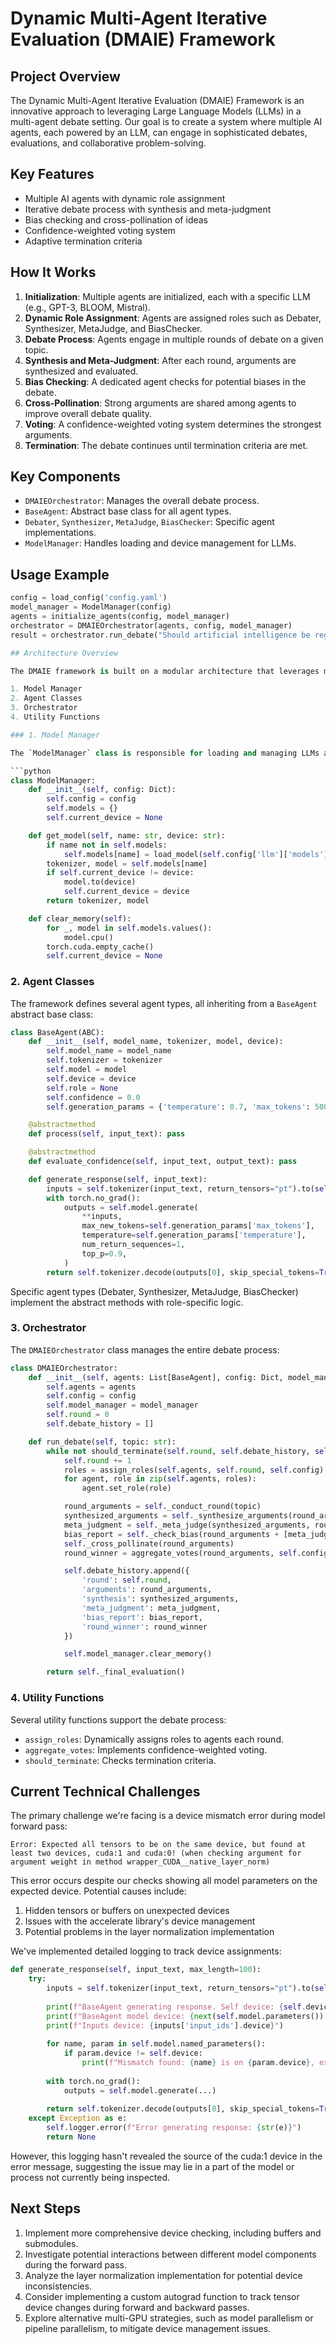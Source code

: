 # Dynamic Multi-Agent Iterative Evaluation (DMAIE) Framework

## Project Overview

The Dynamic Multi-Agent Iterative Evaluation (DMAIE) Framework is an innovative approach to leveraging Large Language Models (LLMs) in a multi-agent debate setting. Our goal is to create a system where multiple AI agents, each powered by an LLM, can engage in sophisticated debates, evaluations, and collaborative problem-solving.

## Key Features

- Multiple AI agents with dynamic role assignment
- Iterative debate process with synthesis and meta-judgment
- Bias checking and cross-pollination of ideas
- Confidence-weighted voting system
- Adaptive termination criteria

## How It Works

1. **Initialization**: Multiple agents are initialized, each with a specific LLM (e.g., GPT-3, BLOOM, Mistral).
2. **Dynamic Role Assignment**: Agents are assigned roles such as Debater, Synthesizer, MetaJudge, and BiasChecker.
3. **Debate Process**: Agents engage in multiple rounds of debate on a given topic.
4. **Synthesis and Meta-Judgment**: After each round, arguments are synthesized and evaluated.
5. **Bias Checking**: A dedicated agent checks for potential biases in the debate.
6. **Cross-Pollination**: Strong arguments are shared among agents to improve overall debate quality.
7. **Voting**: A confidence-weighted voting system determines the strongest arguments.
8. **Termination**: The debate continues until termination criteria are met.

## Key Components

- `DMAIEOrchestrator`: Manages the overall debate process.
- `BaseAgent`: Abstract base class for all agent types.
- `Debater`, `Synthesizer`, `MetaJudge`, `BiasChecker`: Specific agent implementations.
- `ModelManager`: Handles loading and device management for LLMs.

## Usage Example

```python
config = load_config('config.yaml')
model_manager = ModelManager(config)
agents = initialize_agents(config, model_manager)
orchestrator = DMAIEOrchestrator(agents, config, model_manager)
result = orchestrator.run_debate("Should artificial intelligence be regulated by governments?")

## Architecture Overview

The DMAIE framework is built on a modular architecture that leverages multiple Large Language Models (LLMs) to create a sophisticated multi-agent debate and evaluation system. The core components are:

1. Model Manager
2. Agent Classes
3. Orchestrator
4. Utility Functions

### 1. Model Manager

The `ModelManager` class is responsible for loading and managing LLMs across multiple GPU devices. It implements lazy loading and device switching to optimize memory usage.

```python
class ModelManager:
    def __init__(self, config: Dict):
        self.config = config
        self.models = {}
        self.current_device = None

    def get_model(self, name: str, device: str):
        if name not in self.models:
            self.models[name] = load_model(self.config['llm']['models'][name])
        tokenizer, model = self.models[name]
        if self.current_device != device:
            model.to(device)
            self.current_device = device
        return tokenizer, model

    def clear_memory(self):
        for _, model in self.models.values():
            model.cpu()
        torch.cuda.empty_cache()
        self.current_device = None
```

### 2. Agent Classes

The framework defines several agent types, all inheriting from a `BaseAgent` abstract base class:

```python
class BaseAgent(ABC):
    def __init__(self, model_name, tokenizer, model, device):
        self.model_name = model_name
        self.tokenizer = tokenizer
        self.model = model
        self.device = device
        self.role = None
        self.confidence = 0.0
        self.generation_params = {'temperature': 0.7, 'max_tokens': 500}

    @abstractmethod
    def process(self, input_text): pass

    @abstractmethod
    def evaluate_confidence(self, input_text, output_text): pass

    def generate_response(self, input_text):
        inputs = self.tokenizer(input_text, return_tensors="pt").to(self.device)
        with torch.no_grad():
            outputs = self.model.generate(
                **inputs,
                max_new_tokens=self.generation_params['max_tokens'],
                temperature=self.generation_params['temperature'],
                num_return_sequences=1,
                top_p=0.9,
            )
        return self.tokenizer.decode(outputs[0], skip_special_tokens=True)
```

Specific agent types (Debater, Synthesizer, MetaJudge, BiasChecker) implement the abstract methods with role-specific logic.

### 3. Orchestrator

The `DMAIEOrchestrator` class manages the entire debate process:

```python
class DMAIEOrchestrator:
    def __init__(self, agents: List[BaseAgent], config: Dict, model_manager: ModelManager):
        self.agents = agents
        self.config = config
        self.model_manager = model_manager
        self.round = 0
        self.debate_history = []

    def run_debate(self, topic: str):
        while not should_terminate(self.round, self.debate_history, self.config):
            self.round += 1
            roles = assign_roles(self.agents, self.round, self.config)
            for agent, role in zip(self.agents, roles):
                agent.set_role(role)

            round_arguments = self._conduct_round(topic)
            synthesized_arguments = self._synthesize_arguments(round_arguments)
            meta_judgment = self._meta_judge(synthesized_arguments, round_arguments)
            bias_report = self._check_bias(round_arguments + [meta_judgment])
            self._cross_pollinate(round_arguments)
            round_winner = aggregate_votes(round_arguments, self.config)

            self.debate_history.append({
                'round': self.round,
                'arguments': round_arguments,
                'synthesis': synthesized_arguments,
                'meta_judgment': meta_judgment,
                'bias_report': bias_report,
                'round_winner': round_winner
            })

            self.model_manager.clear_memory()

        return self._final_evaluation()
```

### 4. Utility Functions

Several utility functions support the debate process:

- `assign_roles`: Dynamically assigns roles to agents each round.
- `aggregate_votes`: Implements confidence-weighted voting.
- `should_terminate`: Checks termination criteria.

## Current Technical Challenges

The primary challenge we're facing is a device mismatch error during model forward pass:

```
Error: Expected all tensors to be on the same device, but found at least two devices, cuda:1 and cuda:0! (when checking argument for argument weight in method wrapper_CUDA__native_layer_norm)
```

This error occurs despite our checks showing all model parameters on the expected device. Potential causes include:

1. Hidden tensors or buffers on unexpected devices
2. Issues with the accelerate library's device management
3. Potential problems in the layer normalization implementation

We've implemented detailed logging to track device assignments:

```python
def generate_response(self, input_text, max_length=100):
    try:
        inputs = self.tokenizer(input_text, return_tensors="pt").to(self.device)
        
        print(f"BaseAgent generating response. Self device: {self.device}")
        print(f"BaseAgent model device: {next(self.model.parameters()).device}")
        print(f"Inputs device: {inputs['input_ids'].device}")
        
        for name, param in self.model.named_parameters():
            if param.device != self.device:
                print(f"Mismatch found: {name} is on {param.device}, expected {self.device}")
        
        with torch.no_grad():
            outputs = self.model.generate(...)
        
        return self.tokenizer.decode(outputs[0], skip_special_tokens=True)
    except Exception as e:
        self.logger.error(f"Error generating response: {str(e)}")
        return None
```

However, this logging hasn't revealed the source of the cuda:1 device in the error message, suggesting the issue may lie in a part of the model or process not currently being inspected.

## Next Steps

1. Implement more comprehensive device checking, including buffers and submodules.
2. Investigate potential interactions between different model components during the forward pass.
3. Analyze the layer normalization implementation for potential device inconsistencies.
4. Consider implementing a custom autograd function to track tensor device changes during forward and backward passes.
5. Explore alternative multi-GPU strategies, such as model parallelism or pipeline parallelism, to mitigate device management issues.